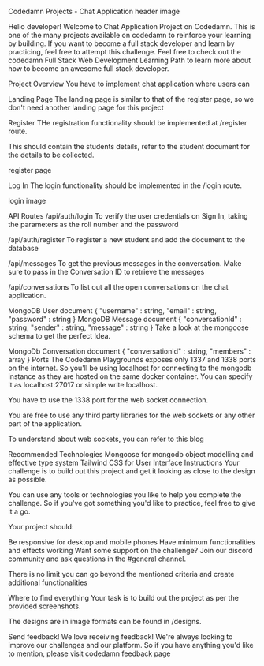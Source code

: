 Codedamn Projects - Chat Application
header image

Hello developer!
Welcome to Chat Application Project on Codedamn. This is one of the many projects available on codedamn to reinforce your learning by building. If you want to become a full stack developer and learn by practicing, feel free to attempt this challenge. Feel free to check out the codedamn Full Stack Web Development Learning Path to learn more about how to become an awesome full stack developer.

Project Overview
You have to implement chat application where users can

Landing Page
The landing page is similar to that of the register page, so we don't need another landing page for this project

Register
THe registration functionality should be implemented at /register route.

This should contain the students details, refer to the student document for the details to be collected.

register page

Log In
The login functionality should be implemented in the /login route.

login image

API Routes
/api/auth/login
To verify the user credentials on Sign In, taking the parameters as the roll number and the password

/api/auth/register
To register a new student and add the document to the database

/api/messages
To get the previous messages in the conversation. Make sure to pass in the Conversation ID to retrieve the messages

/api/conversations
To list out all the open conversations on the chat application.

MongoDB User document
{
"username" : string,
"email" : string,
"password" : string
}
MongoDB Message document
{
"conversationId" : string,
"sender" : string,
"message" : string
}
Take a look at the mongoose schema to get the perfect Idea.

MongoDb Conversation document
{
"conversationId" : string,
"members" : array
}
Ports
The Codedamn Playgrounds exposes only 1337 and 1338 ports on the internet. So you'll be using localhost for connecting to the mongodb instance as they are hosted on the same docker container. You can specify it as localhost:27017 or simple write localhost.

You have to use the 1338 port for the web socket connection.

You are free to use any third party libraries for the web sockets or any other part of the application.

To understand about web sockets, you can refer to this blog

Recommended Technologies
Mongoose for mongodb object modelling and effective type system
Tailwind CSS for User Interface
Instructions
Your challenge is to build out this project and get it looking as close to the design as possible.

You can use any tools or technologies you like to help you complete the challenge. So if you've got something you'd like to practice, feel free to give it a go.

Your project should:

Be responsive for desktop and mobile phones
Have minimum functionalities and effects working
Want some support on the challenge? Join our discord community and ask questions in the #general channel.

There is no limit you can go beyond the mentioned criteria and create additional functionalities

Where to find everything
Your task is to build out the project as per the provided screenshots.

The designs are in image formats can be found in /designs.

Send feedback!
We love receiving feedback! We're always looking to improve our challenges and our platform. So if you have anything you'd like to mention, please visit codedamn feedback page
